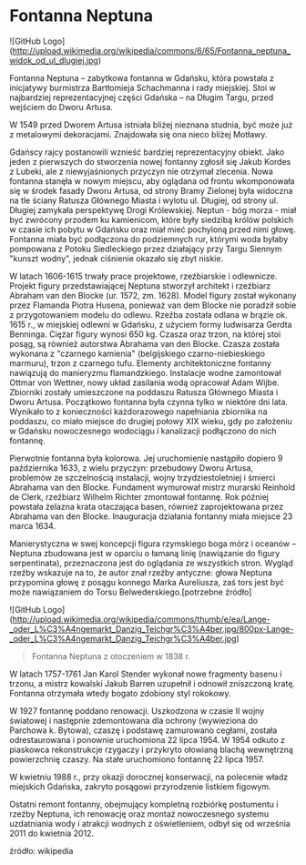 # Fontanna Neptuna


![GitHub Logo] (http://upload.wikimedia.org/wikipedia/commons/6/65/Fontanna_neptuna_widok_od_ul_dlugiej.jpg)

Fontanna Neptuna – zabytkowa fontanna w Gdańsku, która powstała z inicjatywy burmistrza Bartłomieja Schachmanna i rady miejskiej. Stoi w najbardziej reprezentacyjnej części Gdańska – na Długim Targu, przed wejściem do Dworu Artusa.

W 1549 przed Dworem Artusa istniała bliżej nieznana studnia, być może już z metalowymi dekoracjami. Znajdowała się ona nieco bliżej Motławy.

Gdańscy rajcy postanowili wznieść bardziej reprezentacyjny obiekt. Jako jeden z pierwszych do stworzenia nowej fontanny zgłosił się Jakub Kordes z Lubeki, ale z niewyjaśnionych przyczyn nie otrzymał zlecenia. Nowa fontanna stanęła w nowym miejscu, aby oglądana od frontu wkomponowała się w środek fasady Dworu Artusa, od strony Bramy Zielonej była widoczna na tle ściany Ratusza Głównego Miasta i wylotu ul. Długiej, od strony ul. Długiej zamykała perspektywę Drogi Królewskiej. Neptun - bóg morza - miał być zwrócony przodem ku kamienicom, które były siedzibą królów polskich w czasie ich pobytu w Gdańsku oraz miał mieć pochyloną przed nimi głowę. Fontanna miała być podłączona do podziemnych rur, którymi woda byłaby pompowana z Potoku Siedleckiego przez działający przy Targu Siennym "kunszt wodny", jednak ciśnienie okazało się zbyt niskie.

W latach 1606-1615 trwały prace projektowe, rzeźbiarskie i odlewnicze. Projekt figury przedstawiającej Neptuna stworzył architekt i rzeźbiarz Abraham van den Blocke (ur. 1572, zm. 1628). Model figury został wykonany przez Flamanda Piotra Husena, ponieważ van dem Blocke nie poradził sobie z przygotowaniem modelu do odlewu. Rzeźba została odlana w brązie ok. 1615 r., w miejskiej odlewni w Gdańsku, z użyciem formy ludwisarza Gerdta Benninga. Ciężar figury wynosi 650 kg. Czasza oraz trzon, na której stoi posąg, są również autorstwa Abrahama van den Blocke. Czasza została wykonana z "czarnego kamienia" (belgijskiego czarno-niebieskiego marmuru), trzon z czarnego tufu. Elementy architektoniczne fontanny nawiązują do manieryzmu flamandzkiego. Instalacje wodne zamontował Ottmar von Wettner, nowy układ zasilania wodą opracował Adam Wijbe. Zbiorniki zostały umieszczone na poddaszu Ratusza Głównego Miasta i Dworu Artusa. Początkowo fontanna była czynna tylko w niektóre dni lata. Wynikało to z konieczności każdorazowego napełniania zbiornika na poddaszu, co miało miejsce do drugiej połowy XIX wieku, gdy po założeniu w Gdańsku nowoczesnego wodociągu i kanalizacji podłączono do nich fontannę.

Pierwotnie fontanna była kolorowa. Jej uruchomienie nastąpiło dopiero 9 października 1633, z wielu przyczyn: przebudowy Dworu Artusa, problemów ze szczelnością instalacji, wojny trzydziestoletniej i śmierci Abrahama van den Blocke. Fundament wymurował mistrz murarski Reinhold de Clerk, rzeźbiarz Wilhelm Richter zmontował fontannę. Rok później powstała żelazna krata otaczająca basen, również zaprojektowana przez Abrahama van den Blocke. Inauguracja działania fontanny miała miejsce 23 marca 1634.

Manierystyczna w swej koncepcji figura rzymskiego boga mórz i oceanów – Neptuna zbudowana jest w oparciu o łamaną linię (nawiązanie do figury serpentinata), przeznaczona jest do oglądania ze wszystkich stron. Wygląd rzeźby wskazuje na to, że autor znał rzeźby antyczne: głowa Neptuna przypomina głowę z posągu konnego Marka Aureliusza, zaś tors jest być może nawiązaniem do Torsu Belwederskiego.[potrzebne źródło]

![GitHub Logo] (http://upload.wikimedia.org/wikipedia/commons/thumb/e/ea/Lange-_oder_L%C3%A4ngemarkt_Danzig_Teichgr%C3%A4ber.jpg/800px-Lange-_oder_L%C3%A4ngemarkt_Danzig_Teichgr%C3%A4ber.jpg)
> Fontanna Neptuna z otoczeniem w 1838 r.

W latach 1757-1761 Jan Karol Stender wykonał nowe fragmenty basenu i trzonu, a mistrz kowalski Jakub Barren uzupełnił i odnowił zniszczoną kratę. Fontanna otrzymała wtedy bogato zdobiony styl rokokowy.

W 1927 fontannę poddano renowacji. Uszkodzona w czasie II wojny światowej i następnie zdemontowana dla ochrony (wywieziona do Parchowa k. Bytowa), czaszę i podstawę zamurowano cegłami, została odrestaurowana i ponownie uruchomiona 22 lipca 1954. W 1954 odkuto z piaskowca rekonstrukcje rzygaczy i przykryto ołowianą blachą wewnętrzną powierzchnię czaszy. Na stałe uruchomiono fontannę 22 lipca 1957.

W kwietniu 1988 r., przy okazji dorocznej konserwacji, na polecenie władz miejskich Gdańska, zakryto posągowi przyrodzenie listkiem figowym.

Ostatni remont fontanny, obejmujący kompletną rozbiórkę postumentu i rzeźby Neptuna, ich renowację oraz montaż nowoczesnego systemu uzdatniania wody i atrakcji wodnych z oświetleniem, odbył się od września 2011 do kwietnia 2012.

źródło: wikipedia

